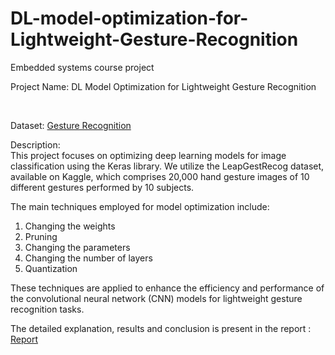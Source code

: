 # DL-model-optimization-for-Lightweight-Gesture-Recognition
Embedded systems course project

Project Name: DL Model Optimization for Lightweight Gesture Recognition

<br>

Dataset: <a href="https://www.kaggle.com/datasets/gti-upm/leapgestrecog">  Gesture Recognition </a>
<br>

Description:<br>
This project focuses on optimizing deep learning models for image classification using the Keras library. We utilize the LeapGestRecog dataset, available on Kaggle, which comprises 20,000 hand gesture images of 10 different gestures performed by 10 subjects.<br>

The main techniques employed for model optimization include:<br>

1) Changing the weights <br>
2) Pruning <br>
3) Changing the parameters <br>
4) Changing the number of layers
5) Quantization <br>

These techniques are applied to enhance the efficiency and performance of the convolutional neural network (CNN) models for lightweight gesture recognition tasks.<br>

The detailed explanation, results and conclusion is present in the report : <a href ="https://github.com/Rahul28428/DL-model-optimization-for-Lightweight-Gesture-Recognition/blob/main/B20CS047_ESE4.pdf"> Report </a>
